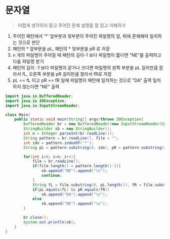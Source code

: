 # 문자열
> 어렵게 생각하지 말고 주어진 문제 설명을 잘 읽고 이해하기
1. 주어진 패턴에서 '*' 앞부분과 뒷부분이 주어진 파일명의 앞, 뒤에 존재해야 일치하는 것으로 판단
2. 패턴의 * 앞부분을 pL, 패턴의 * 뒷부분을 pR 로 저장
3. n 개의 파일명이 주어질 때 패턴의 길이-1 보다 파일명이 짧다면 "NE"를 출력하고 다음 파일명 받기
4. 패턴의 길이 -1 보다 파일명이 같거나 크다면 파일명의 왼쪽 부분을 pL 길이만큼 잘라서 fL, 오른쪽 부분을 pR 길이만큼 잘라서 fR로 저장
5. pL == fL 이고 pR == fR 일때 파일명이 패턴에 일치하는 것으로 "DA" 출력 일치하지 않는다면 "NE" 출력


```java
import java.io.BufferedReader;
import java.io.IOException;
import java.io.InputStreamReader;

class Main{
    public static void main(String[] args)throws IOException{
        BufferedReader br = new BufferedReader(new InputStreamReader(System.in));
        StringBuilder sb = new StringBuilder();
        int n = Integer.parseInt(br.readLine());
        String pattern = br.readLine(), file = "";
        int idx = pattern.indexOf('*');
        String pL = pattern.substring(0, idx), pR = pattern.substring(idx+1);

        for(int i=0; i<n; i++){
            file = br.readLine();
            if(file.length() < pattern.length()-1){
                sb.append("NE").append("\n");
                continue;
            }
            String fL = file.substring(0, pL.length()), fR = file.substring(file.length() - pR.length());
            if(pL.equals(fL) && pR.equals(fR))
                sb.append("DA").append("\n");
            else
                sb.append("NE").append("\n");
        }

        br.close();
        System.out.println(sb);
    }
}
```
